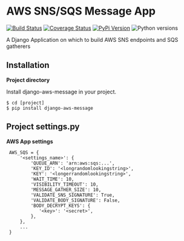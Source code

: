 # AWS SNS/SQS Message App                                                       
                                                                                
[![Build Status](https://api.travis-ci.org/uw-it-aca/django-aws-message.svg?branch=master)](https://travis-ci.org/uw-it-aca/django-aws-message)
[![Coverage Status](https://coveralls.io/repos/uw-it-aca/django-aws-message/badge.png?branch=master)](https://coveralls.io/r/uw-it-aca/django-aws-message?branch=master)
[![PyPi Version](https://img.shields.io/pypi/v/django-aws-message.svg)](https://pypi.python.org/pypi/django-aws-message)
![Python versions](https://img.shields.io/pypi/pyversions/django-aws-message.svg)


A Django Application on which to build AWS SNS endpoints and SQS gatherers

Installation
------------

**Project directory**

Install django-aws-message in your project.

    $ cd [project]
    $ pip install django-aws-message

Project settings.py
------------------

**AWS App settings**

     AWS_SQS = {
         '<settings_name>': {
             'QUEUE_ARN': 'arn:aws:sqs:...',
             'KEY_ID': '<longrandomlookingstring>',
             'KEY': '<longerrandomlookingstring>',
             'WAIT_TIME': 10,
             'VISIBILITY_TIMEOUT': 10,
             'MESSAGE_GATHER_SIZE': 10,
             'VALIDATE_SNS_SIGNATURE': True,
             'VALIDATE_BODY_SIGNATURE': False,
             'BODY_DECRYPT_KEYS': {
                '<key>': '<secret>',
             },
         },
         ...
     }
